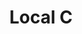 ---
title: Local C
description: Catalogue en ligne
resume:
  titre: Local C
  court: Catalogue en ligne
identifiant:
slug:
ordre: 4
image: /img/localc-catalogue.jpg
i18n: fr
portfolios:
  - E-commerce
link:
  external: true
  url: https://www.localc.ca
---